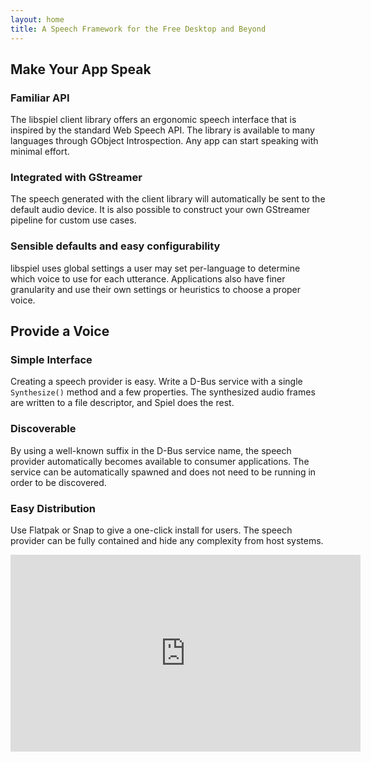 ```yaml
---
layout: home
title: A Speech Framework for the Free Desktop and Beyond
---
```


<section markdown=1>

<article markdown=1>

## Make Your App Speak

### Familiar API
The libspiel client library offers an ergonomic speech interface that is inspired by the standard Web Speech API. The library is available to many languages through GObject Introspection. Any app can start speaking with minimal effort.

### Integrated with GStreamer
The speech generated with the client library will automatically be sent to the default audio device. It is also possible to construct your own GStreamer pipeline for custom use cases.

### Sensible defaults and easy configurability
libspiel uses global settings a user may set per-language to determine which voice to use for each utterance. Applications also have finer granularity and use their own settings or heuristics to choose a proper voice.

</article>

<article markdown=1>

## Provide a Voice

### Simple Interface
Creating a speech provider is easy. Write a D-Bus service with a single `Synthesize()` method and a few properties. The synthesized audio frames are written to a file descriptor, and Spiel does the rest.

### Discoverable
By using a well-known suffix in the D-Bus service name, the speech provider automatically becomes available to consumer applications. The service can be automatically spawned and does not need to be running in order to be discovered.

### Easy Distribution
Use Flatpak or Snap to give a one-click install for users. The speech provider can be fully contained and hide any complexity from host systems.

</article>

</section>

<iframe width="560" height="315" src="https://www.youtube.com/embed/xseIsaxrlXo?si=QdBWK0Z4E7vRfUTT" title="YouTube video player" frameborder="0" allow="accelerometer; autoplay; clipboard-write; encrypted-media; gyroscope; picture-in-picture; web-share" style="margin: 1em auto; display: block;" referrerpolicy="strict-origin-when-cross-origin" allowfullscreen></iframe>
